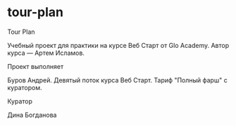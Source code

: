 # tour-plan
Tour Plan

Учебный проект для практики на курсе Веб Старт от Glo Academy. Автор курса — Артем Исламов.





Проект выполняет

Буров Андрей. Девятый поток курса Веб Старт. Тариф "Полный фарш" с куратором.





Куратор

Дина Богданова
